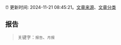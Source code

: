 :alarm_clock: 更新时间: 2024-11-21 08:45:21。[文章来源](/README.md)、[文章分类](/TAGS.md)

## 报告


> 关键字：`报告`、`月报`



